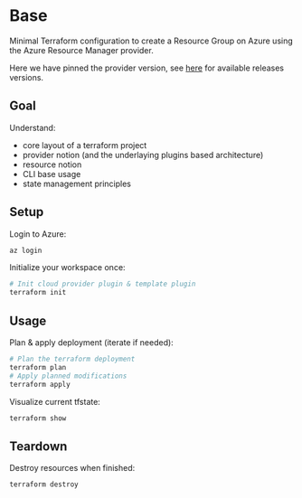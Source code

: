 # Base
Minimal Terraform configuration to create a Resource Group on Azure using the Azure Resource Manager provider.

Here we have pinned the provider version, see [here](https://releases.hashicorp.com./terraform-provider-azurerm/) for available releases versions.

## Goal
Understand:
- core layout of a terraform project
- provider notion (and the underlaying plugins based architecture)
- resource notion
- CLI base usage
- state management principles

## Setup
Login to Azure:
```bash
az login
```

Initialize your workspace once:
```bash
# Init cloud provider plugin & template plugin
terraform init
```

## Usage
Plan & apply deployment (iterate if needed):
```bash
# Plan the terraform deployment
terraform plan
# Apply planned modifications
terraform apply
```

Visualize current tfstate:
```bash
terraform show
```

## Teardown
Destroy resources when finished:
```bash
terraform destroy
```
